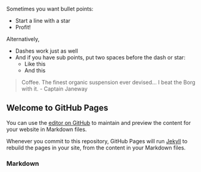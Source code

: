 Sometimes you want bullet points:

* Start a line with a star
* Profit!

Alternatively,

- Dashes work just as well
- And if you have sub points, put two spaces before the dash or star:
  - Like this
  - And this

> Coffee. The finest organic suspension ever devised... I beat the Borg with it. - Captain Janeway
## Welcome to GitHub Pages
  

You can use the [editor on GitHub](https://github.com/git-hub-tig/modern_c_Jens-Gustedt/edit/master/README.md) to maintain and preview the content for your website in Markdown files.

Whenever you commit to this repository, GitHub Pages will run [Jekyll](https://jekyllrb.com/) to rebuild the pages in your site, from the content in your Markdown files.

### Markdown
